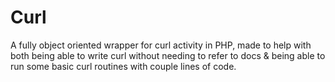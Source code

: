 Curl
====

A fully object oriented wrapper for curl activity in PHP, made to help with both being able to write curl without needing to refer to docs &amp; being able to run some basic curl routines with couple lines of code.

